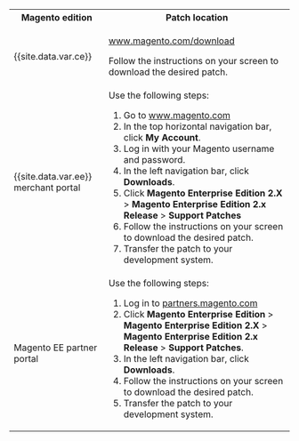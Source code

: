 
<table>
<tbody>
  <tr>
    <th>Magento edition</th>
    <th>Patch location</th>
  </tr>
  <tr>
  <td>{{site.data.var.ce}}</td>
  <td><p><a href="http://www.magento.com/download">www.magento.com/download</a></p>
    <p>Follow the instructions on your screen to download the desired patch.</p></td>
  </tr>
  <tr>
    <td>{{site.data.var.ee}} merchant portal</td>
    <td>Use the following steps:
    <ol><li>Go to <a href="http://www.magento.com">www.magento.com</a></li>
    <li>In the top horizontal navigation bar, click <strong>My Account</strong>.</li>
    <li>Log in with your Magento username and password.</li>
    <li>In the left navigation bar, click <strong>Downloads</strong>.</li>
    <li>Click <strong>Magento Enterprise Edition</strong> <strong>2.X</strong> > <strong>Magento Enterprise Edition 2.x Release</strong> > <strong>Support Patches</strong></li>
    <li>Follow the instructions on your screen to download the desired patch.</li></ul>

  </li>
  <li>Transfer the patch to your development system.</li></ol></td>
  </tr>
  <tr>
    <td>Magento EE partner portal</td>
    <td>Use the following steps:
    <ol><li>Log in to <a href="https://partners.magento.com/English/?rdir=/files.aspx">partners.magento.com</a></li>
    <li>Click <strong>Magento Enterprise Edition</strong> > <strong>Magento Enterprise Edition 2.X</strong> > <strong>Magento Enterprise Edition 2.x Release</strong> > <strong>Support Patches</strong>.</li>
    <li>In the left navigation bar, click <strong>Downloads</strong>.</li>
    <li>Follow the instructions on your screen to download the desired patch.</li>
  <li>Transfer the patch to your development system.</li></ol></td>
    </tr>
</tbody>
</table>

